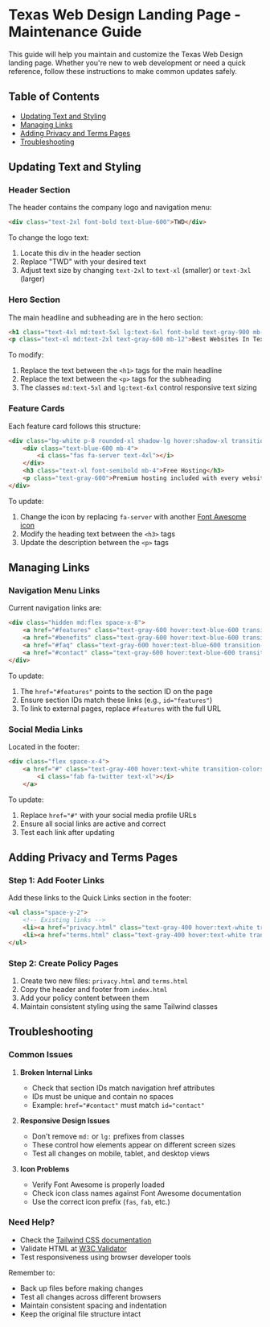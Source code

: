 # Texas Web Design Landing Page - Maintenance Guide

This guide will help you maintain and customize the Texas Web Design landing page. Whether you're new to web development or need a quick reference, follow these instructions to make common updates safely.

## Table of Contents
- [Updating Text and Styling](#updating-text-and-styling)
- [Managing Links](#managing-links)
- [Adding Privacy and Terms Pages](#adding-privacy-and-terms-pages)
- [Troubleshooting](#troubleshooting)

## Updating Text and Styling

### Header Section
The header contains the company logo and navigation menu:
```html
<div class="text-2xl font-bold text-blue-600">TWD</div>
```
To change the logo text:
1. Locate this div in the header section
2. Replace "TWD" with your desired text
3. Adjust text size by changing `text-2xl` to `text-xl` (smaller) or `text-3xl` (larger)

### Hero Section
The main headline and subheading are in the hero section:
```html
<h1 class="text-4xl md:text-5xl lg:text-6xl font-bold text-gray-900 mb-6">Texas Web Design</h1>
<p class="text-xl md:text-2xl text-gray-600 mb-12">Best Websites In Texas</p>
```
To modify:
1. Replace the text between the `<h1>` tags for the main headline
2. Replace the text between the `<p>` tags for the subheading
3. The classes `md:text-5xl` and `lg:text-6xl` control responsive text sizing

### Feature Cards
Each feature card follows this structure:
```html
<div class="bg-white p-8 rounded-xl shadow-lg hover:shadow-xl transition-shadow duration-300">
    <div class="text-blue-600 mb-4">
        <i class="fas fa-server text-4xl"></i>
    </div>
    <h3 class="text-xl font-semibold mb-4">Free Hosting</h3>
    <p class="text-gray-600">Premium hosting included with every website package.</p>
</div>
```
To update:
1. Change the icon by replacing `fa-server` with another [Font Awesome icon](https://fontawesome.com/icons)
2. Modify the heading text between the `<h3>` tags
3. Update the description between the `<p>` tags

## Managing Links

### Navigation Menu Links
Current navigation links are:
```html
<div class="hidden md:flex space-x-8">
    <a href="#features" class="text-gray-600 hover:text-blue-600 transition-colors duration-300">Features</a>
    <a href="#benefits" class="text-gray-600 hover:text-blue-600 transition-colors duration-300">Benefits</a>
    <a href="#faq" class="text-gray-600 hover:text-blue-600 transition-colors duration-300">FAQ</a>
    <a href="#contact" class="text-gray-600 hover:text-blue-600 transition-colors duration-300">Contact</a>
</div>
```
To update:
1. The `href="#features"` points to the section ID on the page
2. Ensure section IDs match these links (e.g., `id="features"`)
3. To link to external pages, replace `#features` with the full URL

### Social Media Links
Located in the footer:
```html
<div class="flex space-x-4">
    <a href="#" class="text-gray-400 hover:text-white transition-colors duration-300">
        <i class="fab fa-twitter text-xl"></i>
    </a>
```
To update:
1. Replace `href="#"` with your social media profile URLs
2. Ensure all social links are active and correct
3. Test each link after updating

## Adding Privacy and Terms Pages

### Step 1: Add Footer Links
Add these links to the Quick Links section in the footer:
```html
<ul class="space-y-2">
    <!-- Existing links -->
    <li><a href="privacy.html" class="text-gray-400 hover:text-white transition-colors duration-300">Privacy Policy</a></li>
    <li><a href="terms.html" class="text-gray-400 hover:text-white transition-colors duration-300">Terms of Service</a></li>
</ul>
```

### Step 2: Create Policy Pages
1. Create two new files: `privacy.html` and `terms.html`
2. Copy the header and footer from `index.html`
3. Add your policy content between them
4. Maintain consistent styling using the same Tailwind classes

## Troubleshooting

### Common Issues

1. **Broken Internal Links**
   - Check that section IDs match navigation href attributes
   - IDs must be unique and contain no spaces
   - Example: `href="#contact"` must match `id="contact"`

2. **Responsive Design Issues**
   - Don't remove `md:` or `lg:` prefixes from classes
   - These control how elements appear on different screen sizes
   - Test all changes on mobile, tablet, and desktop views

3. **Icon Problems**
   - Verify Font Awesome is properly loaded
   - Check icon class names against Font Awesome documentation
   - Use the correct icon prefix (`fas`, `fab`, etc.)

### Need Help?
- Check the [Tailwind CSS documentation](https://tailwindcss.com/docs)
- Validate HTML at [W3C Validator](https://validator.w3.org/)
- Test responsiveness using browser developer tools

Remember to:
- Back up files before making changes
- Test all changes across different browsers
- Maintain consistent spacing and indentation
- Keep the original file structure intact